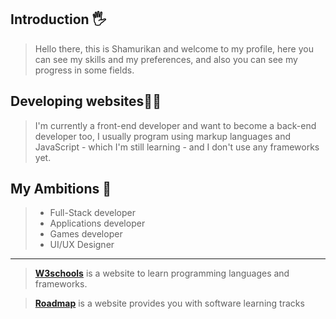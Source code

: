 ## Introduction 🖐️
> Hello there, this is Shamurikan and welcome to my profile, here you can see my skills and my preferences, and also you can see my progress in some fields.

## Developing websites🧑‍💻
> I'm currently a front-end developer and want to become a back-end developer too, I usually program using markup languages ​​and JavaScript - which I'm still learning - and I don't use any frameworks yet.

## My Ambitions 🎯
> - Full-Stack developer
> - Applications developer
> - Games developer
> - UI/UX Designer

---

> [__W3schools__](https://www.w3schools.com/) is a website to learn programming languages and frameworks.

> [__Roadmap__](https://roadmap.sh/) is a website provides you with software learning tracks
